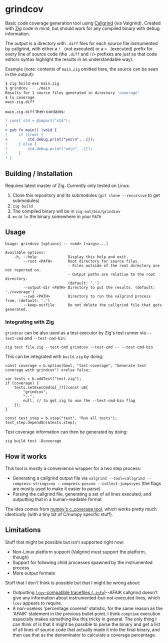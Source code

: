 grindcov
========

Basic code coverage generation tool using [Callgrind](https://valgrind.org/docs/manual/cl-manual.html) (via Valgrind). Created with [Zig](https://ziglang.org/) code in mind, but should work for any compiled binary with debug information.

The output is a directory with `.diff` files for each source file instrumented by callgrind, with either a `! ` (not executed) or a `> ` (executed) prefix for every line of source code (the `.diff` and `!`/`>` prefixes are just so that code editors syntax highlight the results in an understandable way).

Example (note: contents of `main.zig` omitted here, the source can be seen in the output):

```sh
$ zig build-exe main.zig
$ grindcov -- ./main
Results for 1 source files generated in directory 'coverage'
$ ls coverage
main.zig.diff
```

`main.zig.diff` then contains:

```diff
! const std = @import("std");
! 
> pub fn main() !void {
!     if (true) {
>         std.debug.print("yes\n", .{});
!     } else {
!         std.debug.print("no\n", .{});
!     }
! }
```

## Building / Installation

Requires latest master of Zig. Currently only tested on Linux.

1. Clone this repository and its submodules (`git clone --recursive` to get submodules)
2. `zig build`
3. The compiled binary will be in `zig-out/bin/grindcov`
4. `mv` or `ln` the binary somewhere in your `PATH`

## Usage

```
Usage: grindcov [options] -- <cmd> [<args>...]

Available options:
	-h, --help             	Display this help and exit.
	    --root <PATH>      	Root directory for source files.
	                       	- Files outside of the root directory are not reported on.
	                       	- Output paths are relative to the root directory.
	                       	(default: '.')
	    --output-dir <PATH>	Directory to put the results. (default: './coverage')
	    --cwd <PATH>       	Directory to run the valgrind process from. (default: '.')
	    --keep-outfile     	Do not delete the callgrind file that gets generated.
```

### Integrating with Zig

`grindcov` can be also used as a test executor by Zig's test runner via `--test-cmd` and `--test-cmd-bin`:

```
zig test file.zig --test-cmd grindcov --test-cmd -- --test-cmd-bin
```

This can be integrated with `build.zig` by doing:

```zig
const coverage = b.option(bool, "test-coverage", "Generate test coverage with grindcov") orelse false;

var tests = b.addTest("test.zig");
if (coverage) {
    tests.setExecCmd(&[_]?[]const u8{
        "grindcov",
        "--",
        null, // to get zig to use the --test-cmd-bin flag
    });
}

const test_step = b.step("test", "Run all tests");
test_step.dependOn(&tests.step);
```

Test coverage information can then be generated by doing:
```
zig build test -Dcoverage
```

## How it works

This tool is mostly a convenience wrapper for a two step process:

- Generating a callgrind output file via `valgrind --tool=callgrind --compress-strings=no --compress-pos=no --collect-jumps=yes` (the flags are mostly used to make it easier to parse)
- Parsing the callgrind file, generating a set of all lines executed, and outputting that in a human-readable format

The idea comes from [numpy's c_coverage tool](https://github.com/numpy/numpy/tree/main/tools/c_coverage), which works pretty much identically (with a tiny bit of C/numpy specific stuff).

## Limitations

Stuff that might be possible but isn't supported right now:
- Non-Linux platform support (Valgrind must support the platform, though)
- Support for following child processes spawned by the instrumented process
- More output formats

Stuff that I don't think is possible but that I might be wrong about:
- Outputting [`lcov`-compatible tracefiles (`.info`)](https://manpages.debian.org/stretch/lcov/geninfo.1.en.html#FILES)--AFAIK callgrind doesn't give any information about instrumented-but-not-executed lines, which `lcov` appears to require.
- A non-useless 'percentage covered' statistic, for the same reason as the 'AFAIK' statement in the previous bullet point. I think `comptime` execution especially makes something like this tricky in general. The only thing I can think of is that it might be possible to parse the binary and get a list of all lines of source code that actually made it into the final binary, and then use that as the denominator to calculate a coverage percentage.
